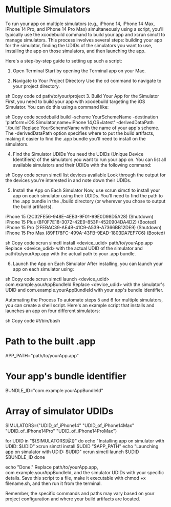 #  Multiple Simulators


To run your app on multiple simulators (e.g., iPhone 14, iPhone 14 Max, iPhone 14 Pro, and iPhone 14 Pro Max) simultaneously using a script, you'll typically use the xcodebuild command to build your app and xcrun simctl to manage simulators. This process involves several steps: building your app for the simulator, finding the UDIDs of the simulators you want to use, installing the app on those simulators, and then launching the app.

Here's a step-by-step guide to setting up such a script:

1. Open Terminal
Start by opening the Terminal app on your Mac.

2. Navigate to Your Project Directory
Use the cd command to navigate to your project directory.

sh
Copy code
cd path/to/your/project
3. Build Your App for the Simulator
First, you need to build your app with xcodebuild targeting the iOS Simulator. You can do this using a command like:

sh
Copy code
xcodebuild build -scheme YourSchemeName -destination 'platform=iOS Simulator,name=iPhone 14,OS=latest' -derivedDataPath './build'
Replace YourSchemeName with the name of your app's scheme. The -derivedDataPath option specifies where to put the build artifacts, making it easier to find the .app bundle you'll need to install on the simulators.

4. Find the Simulator UDIDs
You need the UDIDs (Unique Device Identifiers) of the simulators you want to run your app on. You can list all available simulators and their UDIDs with the following command:

sh
Copy code
xcrun simctl list devices available
Look through the output for the devices you're interested in and note down their UDIDs.

5. Install the App on Each Simulator
Now, use xcrun simctl to install your app on each simulator using their UDIDs. You'll need to find the path to the .app bundle in the ./build directory (or wherever you chose to output the build artifacts).

iPhone 15 (2C32FE56-948E-4EB3-9F01-99E0D98D5A28) (Shutdown) 
    iPhone 15 Plus (8F0F7E18-3072-42E9-853F-4520904DA4D2) (Booted) 
    iPhone 15 Pro (2FEBAC39-AE4B-41C9-A539-A7366BB12DE9) (Shutdown) 
    iPhone 15 Pro Max (89F178FC-499A-43FB-9EAD-1803DA7EF7C6) (Booted) 

sh
Copy code
xcrun simctl install <device_udid> path/to/yourApp.app
Replace <device_udid> with the actual UDID of the simulator and path/to/yourApp.app with the actual path to your .app bundle.

6. Launch the App on Each Simulator
After installing, you can launch your app on each simulator using:

sh
Copy code
xcrun simctl launch <device_udid> com.example.yourAppBundleId
Replace <device_udid> with the simulator's UDID and com.example.yourAppBundleId with your app's bundle identifier.

Automating the Process
To automate steps 5 and 6 for multiple simulators, you can create a shell script. Here's an example script that installs and launches an app on four different simulators:

sh
Copy code
#!/bin/bash

# Path to the built .app
APP_PATH="path/to/yourApp.app"

# Your app's bundle identifier
BUNDLE_ID="com.example.yourAppBundleId"

# Array of simulator UDIDs
SIMULATORS=("UDID_of_iPhone14" "UDID_of_iPhone14Max" "UDID_of_iPhone14Pro" "UDID_of_iPhone14ProMax")

for UDID in "${SIMULATORS[@]}"
do
    echo "Installing app on simulator with UDID: $UDID"
    xcrun simctl install $UDID "$APP_PATH"
    echo "Launching app on simulator with UDID: $UDID"
    xcrun simctl launch $UDID $BUNDLE_ID
done

echo "Done."
Replace path/to/yourApp.app, com.example.yourAppBundleId, and the simulator UDIDs with your specific details. Save this script to a file, make it executable with chmod +x filename.sh, and then run it from the terminal.

Remember, the specific commands and paths may vary based on your project configuration and where your build artifacts are located.

